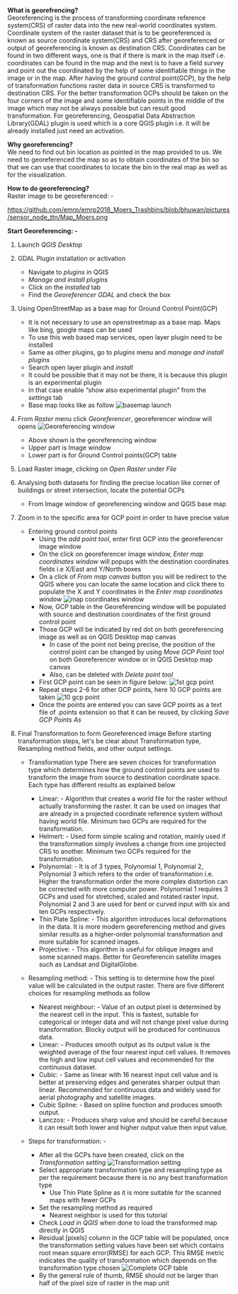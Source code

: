 **What is georefrencing?** \
Georeferencing is the process of transforming coordinate reference system(CRS) of raster data into the new real-world coordinates system. Coordinate system of the raster dataset that is to be georeferenced is known as source coordinate system(CRS) and CRS after georeferenced or output of georeferencing is known as destination CRS. Coordinates can be found in two different ways, one is that if there is mark in the map itself i.e. coordinates can be found in the map and the next is to have a field survey and point out the coordinated by the help of some identifiable things in the image or in the map. After having the ground control point(GCP), by the help of transformation functions raster data in source CRS is transformed to destination CRS. For the better transformation GCPs should be taken on the four corners of the image and some identifiable points in the middle of the image which may not be always possible but can result good transformation. For georeferencing, Geospatial Data Abstraction Library(GDAL) plugin is used which is a core QGIS plugin i.e. it will be already installed just need an activation.

**Why georeferencing?** \
We need to find out bin location as pointed in the map provided to us. We need to georeferenced the map so as to obtain coordinates of the bin so that we can use that coordinates to locate the bin in the real map as well as for the visualization.

**How to do georeferencing?** \
Raster image to be georeferenced: -

https://github.com/emrp/emrp2018_Moers_Trashbins/blob/bhuwan/pictures/sensor_node_ttn/Map_Moers.png

**Start Georeferencing: -**

 1. Launch *QGIS Desktop*
 2. GDAL Plugin installation or activation
	 - Navigate to *plugins* in QGIS
     - *Manage and install plugins*
	- Click on the *installed* tab
	- Find the *Georeferencer GDAL* and check the box
 3. Using OpenStreetMap as a base map for Ground Control Point(GCP)
	 - It is not necessary to use an openstreetmap as a base map. Maps like bing, google maps can be used
	 - To use this web based map services, open layer plugin need to be installed
	 - Same as other plugins, go to *plugins* menu and *manage and install plugins*
	 - Search open layer plugin and *install*
	 - It could be possible that it may not be there, it is because this plugin is an experimental plugin
	 - In that case enable “show also experimental plugin” from the *settings* tab
	 - Base map looks like as follow
	![basemap launch](https://github.com/emrp/emrp2018_Moers_Trashbins/blob/bhuwan/pictures/georeferencing%20photo/basemap.png)

4. From *Raster* menu click *Georeferencer*, georeferencer window will opens
![Georeferencing window](https://github.com/emrp/emrp2018_Moers_Trashbins/blob/bhuwan/pictures/georeferencing%20photo/georeferencing%20window.png)
	- Above shown is the georeferencing window
	- Upper part is Image window
	- Lower part is for Ground Control points(GCP) table

5. Load Raster image, clicking on *Open Raster* under *File*
6. Analysing both datasets for finding the precise location like corner of buildings or street intersection, locate the potential GCPs
	- From Image window of georeferencing window and QGIS base map
7. Zoom in to the specific area for GCP point in order to have precise value
	- Entering ground control points
		- Using the *add point tool*, enter first GCP into the georeferencer image window 
		- On the click on georeferencer image window, *Enter map coordinates window* will popups with the destination coordinates fields i.e X/East and Y/North boxes
		- On a click of *From map canvas* button you will be redirect to the QGIS where you can locate the same location and click there to populate the X and Y coordinates in the *Enter map coordinates window*	![map coordinates window](https://github.com/emrp/emrp2018_Moers_Trashbins/blob/bhuwan/pictures/georeferencing%20photo/coordinate%20from%20canvas.png)
		- Now, GCP table in the Georeferencing window will be populated with source and destination coordinates of the first ground control point
		- Those GCP will be indicated by red dot on both georeferencing image as well as on QGIS Desktop map canvas 
			- In case of the point not being precise, the position of the control point can be changed by using *Move GCP Point tool* on both Georeferencer window or in QGIS Desktop map canvas 
			- Also, can be deleted with *Delete point tool*
		- First GCP point can be seen in figure below:
![1st gcp point](https://github.com/emrp/emrp2018_Moers_Trashbins/blob/bhuwan/pictures/georeferencing%20photo/1st%20gcp%20value.png)
		- Repeat steps 2-6 for other GCP points, here 10 GCP points are taken
![10 gcp point](https://github.com/emrp/emrp2018_Moers_Trashbins/blob/bhuwan/pictures/georeferencing%20photo/10%20sample%20gcp%20points.png)
		- Once the points are entered you can save GCP points as a text file of .points extension so that it can be reused, by clicking *Save GCP Points As*
8. Final Transformation to form Georeferenced image
		Before starting transformation steps, let's be clear about Transformation type, Resampling method fields, and other output settings.
     - Transformation type
     There are seven choices for transformation type which determines how the ground control points are used to transform the image from source to destination coordinate space. Each type has different results as explained below
	     - Linear: - 
		   Algorithm that creates a world file for the raster without actually transforming the raster. It can be used on images that are already in a projected coordinate reference system without having world file. Minimum two GCPs are required for the transformation.
	   - Helmert: -
	   Used form simple scaling and rotation, mainly used if the transformation simply involves a change from one projected CRS to another. Minimum two GCPs required for the transformation.
	   - Polynomial: -
	  It is of 3 types, Polynomial 1, Polynomial 2, Polynomial 3 which refers to the order of transformation i.e. Higher the transformation order the more complex distortion can be corrected with more computer power. Polynomial 1 requires 3 GCPs and used for stretched, scaled and rotated raster input. Polynomial 2 and 3 are used for bent or curved input with six and ten GCPs respectively.
	   - Thin Plate Spline: -
	   This algorithm introduces local deformations in the data. It is more modern georeferencing method and gives similar results as a higher-order polynomial transformation and more suitable for scanned images.
	   - Projective: -
	   This algorithm is useful for oblique images and some scanned maps. Better for Georeferencin satellite images such as Landsat and DigitalGlobe.
	   
	  - Resampling method: -
	  This setting is to determine how the pixel value will be calculated in the output raster. There are five different choices for resampling methods as follow
		  - Nearest neighbour: -
		Value of an output pixel is determined by the nearest cell in the input. This is fastest, suitable for categorical or integer data and will not change pixel value during transformation. Blocky output will be produced for continuous data.
		  - Linear: -
		  Produces smooth output as its output value is the weighted average of the four nearest input cell values. It removes the high and low input cell values and recommended for the continuous dataset.
		  - Cubic: -
		  Same as linear with 16 nearest input cell value and is better at preserving edges and generates sharper output than linear. Recommended for continuous data and widely used for aerial photography and satellite images.
		  - Cubic Spline: -
		Based on spline function and produces smooth output.
		  - Lanczos: -
		  Produces sharp value and should be careful because it can result both lower and higher output value then input value.
		  
	- Steps for transformation: -
		- After all the GCPs have been created, click on the *Transformation setting*
![Transformation setting](https://github.com/emrp/emrp2018_Moers_Trashbins/blob/bhuwan/pictures/georeferencing%20photo/transformation%20setting.png)
		- Select appropriate transformation type and resampling type as per the requirement because there is no any best transformation type
			- Use Thin Plate Spline as it is more suitable for the scanned maps with fewer GCPs
		- Set the resampling method as required
			- Nearest neighbor is used for this tutorial
		- Check *Load in QGIS* when done to load the transformed map directly in QGIS
		- Residual [pixels] column in the GCP table will be populated, once the transformation setting values have been set which contains root mean square error(RMSE) for each GCP. This RMSE metric indicates the quality of transformation which depends on the transformation type chosen
		![Complete GCP table](https://github.com/emrp/emrp2018_Moers_Trashbins/blob/bhuwan/pictures/georeferencing%20photo/after%20transformation.png)
		- By the general rule of thumb, RMSE should not be larger than half of the pixel size of raster in the map unit
		


   



